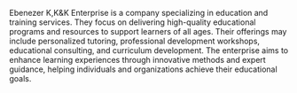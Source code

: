 Ebenezer K,K&K Enterprise is a company specializing in education and training services. They focus on delivering high-quality educational programs and resources to support learners of all ages. Their offerings may include personalized tutoring, professional development workshops, educational consulting, and curriculum development. The enterprise aims to enhance learning experiences through innovative methods and expert guidance, helping individuals and organizations achieve their educational goals.
